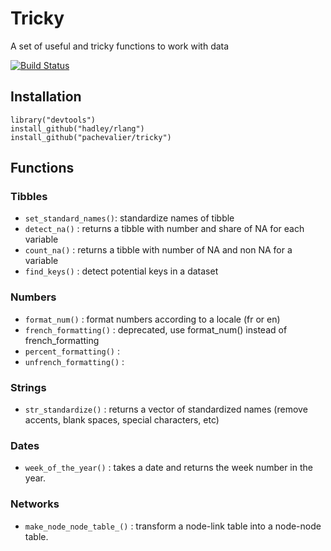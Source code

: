 
# Tricky

A set of useful and tricky functions to work with data

[![Build Status](https://travis-ci.org/pachevalier/tricky.svg?branch=master)](https://travis-ci.org/pachevalier/tricky)

## Installation

    library("devtools")
    install_github("hadley/rlang")
    install_github("pachevalier/tricky")

## Functions

### Tibbles

* `set_standard_names()`: standardize names of tibble
* `detect_na()` : returns a tibble with number and share of NA for each variable
* `count_na()` : returns a tibble with number of NA and non NA for a variable
* `find_keys()` : detect potential keys in a dataset

### Numbers

* `format_num()` : format numbers according to a locale (fr or en)
* `french_formatting()` : deprecated, use format_num() instead of french_formatting
* `percent_formatting()` : 
* `unfrench_formatting()` : 

### Strings

* `str_standardize()` : returns a vector of standardized names (remove accents, blank spaces, special characters, etc)

### Dates

* `week_of_the_year()` : takes a date and returns the week number in the year.

### Networks

* `make_node_node_table_()` : transform a node-link table into a node-node table. 
